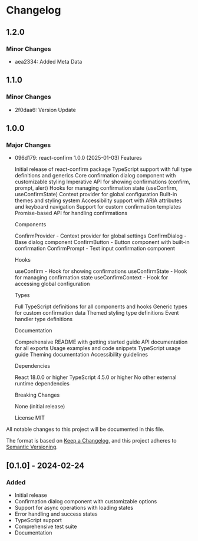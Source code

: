 # Changelog

## 1.2.0

### Minor Changes

- aea2334: Added Meta Data

## 1.1.0

### Minor Changes

- 2f0daa6: Version Update

## 1.0.0

### Major Changes

- 096d179: react-confirm
  1.0.0 (2025-01-03)
  Features

  Initial release of react-confirm package
  TypeScript support with full type definitions and generics
  Core confirmation dialog component with customizable styling
  Imperative API for showing confirmations (confirm, prompt, alert)
  Hooks for managing confirmation state (useConfirm, useConfirmState)
  Context provider for global configuration
  Built-in themes and styling system
  Accessibility support with ARIA attributes and keyboard navigation
  Support for custom confirmation templates
  Promise-based API for handling confirmations

  Components

  ConfirmProvider - Context provider for global settings
  ConfirmDialog - Base dialog component
  ConfirmButton - Button component with built-in confirmation
  ConfirmPrompt - Text input confirmation component

  Hooks

  useConfirm - Hook for showing confirmations
  useConfirmState - Hook for managing confirmation state
  useConfirmContext - Hook for accessing global configuration

  Types

  Full TypeScript definitions for all components and hooks
  Generic types for custom confirmation data
  Themed styling type definitions
  Event handler type definitions

  Documentation

  Comprehensive README with getting started guide
  API documentation for all exports
  Usage examples and code snippets
  TypeScript usage guide
  Theming documentation
  Accessibility guidelines

  Dependencies

  React 18.0.0 or higher
  TypeScript 4.5.0 or higher
  No other external runtime dependencies

  Breaking Changes

  None (initial release)

  License
  MIT

All notable changes to this project will be documented in this file.

The format is based on [Keep a Changelog](https://keepachangelog.com/en/1.0.0/),
and this project adheres to [Semantic Versioning](https://semver.org/spec/v2.0.0.html).

## [0.1.0] - 2024-02-24

### Added

- Initial release
- Confirmation dialog component with customizable options
- Support for async operations with loading states
- Error handling and success states
- TypeScript support
- Comprehensive test suite
- Documentation
